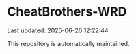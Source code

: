 # CheatBrothers-WRD

Last updated: 2025-06-26 12:22:44

This repository is automatically maintained.
